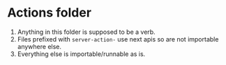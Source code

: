 # Actions folder

1. Anything in this folder is supposed to be a verb.
2. Files prefixed with `server-action-` use next apis so are not importable anywhere else.
3. Everything else is importable/runnable as is.